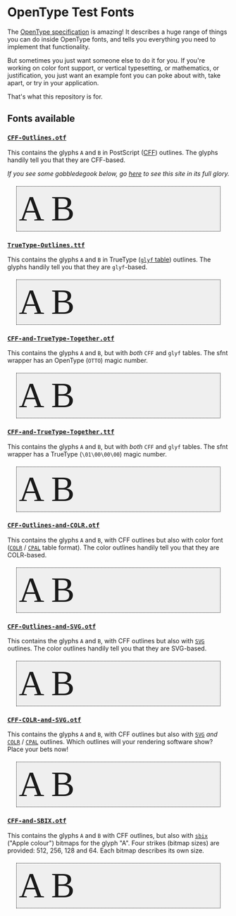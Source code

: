 OpenType Test Fonts
===================

The [OpenType specification](https://docs.microsoft.com/en-gb/typography/opentype/spec/) is amazing! It describes a huge range of things you can do inside OpenType fonts, and tells you everything you need to implement that functionality.

But sometimes you just want someone else to do it for you. If you're working on color font support, or vertical typesetting, or mathematics, or justification, you just want an example font you can poke about with, take apart, or try in your application.

That's what this repository is for.

## Fonts available

###  [`CFF-Outlines.otf`](https://github.com/simoncozens/test-fonts/blob/master/CFF-Outlines.otf)

This contains the glyphs `A` and `B` in PostScript ([CFF](https://docs.microsoft.com/en-gb/typography/opentype/spec/cff)) outlines. The glyphs handily tell you that they are CFF-based.

*If you see some gobbledegook below, go [here](https://simoncozens.github.io/test-fonts/) to see this site in its full glory.*

<style>
    .testfont { margin: 20px; padding:5px; border: 1px dotted black; background-color: #efefef; font-size:80px; }
    @font-face {
        font-family: "CFF Outlines";
        src: url(https://github.com/simoncozens/test-fonts/blob/master/CFF-Outlines.otf?raw=true);
    }
</style>

<div class="testfont" style="font-family:'CFF Outlines'">
A B
</div>

### [`TrueType-Outlines.ttf`](https://github.com/simoncozens/test-fonts/blob/master/TrueType-Outlines.ttf)

This contains the glyphs `A` and `B` in TrueType ([`glyf` table](https://docs.microsoft.com/en-gb/typography/opentype/spec/glyf)) outlines. The glyphs handily tell you that they are `glyf`-based.

<style>
    @font-face {
        font-family: "TrueType Outlines";
        src: url(https://github.com/simoncozens/test-fonts/blob/master/TrueType-Outlines.ttf?raw=true);
    }
</style>

<div class="testfont" style="font-family:'TrueType Outlines'">
A B
</div>

### [`CFF-and-TrueType-Together.otf`](https://github.com/simoncozens/test-fonts/blob/master/CFF-and-TrueType-Together.otf)

This contains the glyphs `A` and `B`, but with *both* `CFF` and `glyf` tables. The sfnt wrapper has an OpenType (`OTTO`) magic number.

<style>
    @font-face {
        font-family: "CFF and TrueType Together OTF";
        src: url(https://github.com/simoncozens/test-fonts/blob/master/CFF-and-TrueType-Together.otf?raw=true);
    }
</style>

<div class="testfont" style="font-family:'CFF and TrueType Together OTF'">
A B
</div>

### [`CFF-and-TrueType-Together.ttf`](https://github.com/simoncozens/test-fonts/blob/master/CFF-and-TrueType-Together.ttf)

This contains the glyphs `A` and `B`, but with *both* `CFF` and `glyf` tables. The sfnt wrapper has a TrueType (`\01\00\00\00`) magic number.

<style>
    @font-face {
        font-family: "CFF and TrueType Together TTF";
        src: url(https://github.com/simoncozens/test-fonts/blob/master/CFF-and-TrueType-Together.ttf?raw=true);
    }
</style>

<div class="testfont" style="font-family:'CFF and TrueType Together TTF'">
A B
</div>

### [`CFF-Outlines-and-COLR.otf`](https://github.com/simoncozens/test-fonts/blob/master/CFF-Outlines-and-COLR.otf)

This contains the glyphs `A` and `B`, with CFF outlines but also with color font ([`COLR`](https://docs.microsoft.com/en-gb/typography/opentype/spec/colr) / [`CPAL`](https://docs.microsoft.com/en-gb/typography/opentype/spec/cpal) table format). The color outlines handily tell you that they are COLR-based.

<style>
    @font-face {
        font-family: "CFF and COLR";
        src: url(https://github.com/simoncozens/test-fonts/blob/master/CFF-Outlines-and-COLR.otf?raw=true);
    }
</style>

<div class="testfont" style="font-family:'CFF and COLR'">
A B
</div>

### [`CFF-Outlines-and-SVG.otf`](https://github.com/simoncozens/test-fonts/blob/master/CFF-Outlines-and-SVG.otf)

This contains the glyphs `A` and `B`, with CFF outlines but also with [`SVG`](https://docs.microsoft.com/en-gb/typography/opentype/spec/svg) outlines. The color outlines handily tell you that they are SVG-based.

<style>
    @font-face {
        font-family: "CFF and SVG";
        src: url(https://github.com/simoncozens/test-fonts/blob/master/CFF-Outlines-and-SVG.otf?raw=true);
    }
</style>

<div class="testfont" style="font-family:'CFF and SVG'">
A B
</div>

### [`CFF-COLR-and-SVG.otf`](https://github.com/simoncozens/test-fonts/blob/master/CFF-COLR-and-SVG.otf)

This contains the glyphs `A` and `B`, with CFF outlines but also with [`SVG`](https://docs.microsoft.com/en-gb/typography/opentype/spec/svg) *and* [`COLR`](https://docs.microsoft.com/en-gb/typography/opentype/spec/colr) / [`CPAL`](https://docs.microsoft.com/en-gb/typography/opentype/spec/cpal) outlines. Which outlines will your rendering software show? Place your bets now!

<style>
    @font-face {
        font-family: "CFF COLR and SVG";
        src: url(https://github.com/simoncozens/test-fonts/blob/master/CFF-COLR-and-SVG.otf?raw=true);
    }
</style>

<div class="testfont" style="font-family:'CFF COLR and SVG'">
A B
</div>

### [`CFF-and-SBIX.otf`](https://github.com/simoncozens/test-fonts/blob/master/CFF-and-SBIX.otf)

This contains the glyphs `A` and `B` with CFF outlines, but also with [`sbix`](https://docs.microsoft.com/en-gb/typography/opentype/spec/sbix) ("Apple colour") bitmaps for the glyph "A". Four strikes (bitmap sizes) are provided: 512, 256, 128 and 64. Each bitmap describes its own size.

<style>
    @font-face {
        font-family: "CFF and SBIX";
        src: url(https://github.com/simoncozens/test-fonts/blob/master/CFF-and-SBIX.otf?raw=true);
    }
</style>

<div class="testfont" style="font-family:'CFF and SBIX'">
A B
</div>